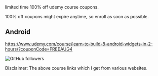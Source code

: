 

limited time 100% off udemy course coupons.

100% off coupons might expire anytime, so enroll as soon as possible.

Android
------------
https://www.udemy.com/course/learn-to-build-8-android-widgets-in-2-hours/?couponCode=FREEAUG4




<img alt="GitHub followers" src="https://img.shields.io/github/followers/josepraveen?style=social">


Disclaimer: The above course links which I get from various websites. 






